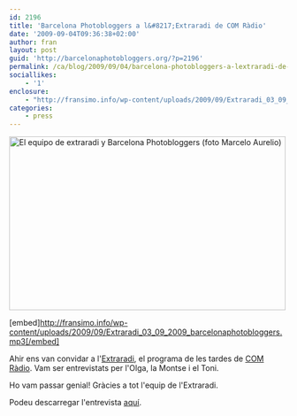 ```yaml
---
id: 2196
title: 'Barcelona Photobloggers a l&#8217;Extraradi de COM Ràdio'
date: '2009-09-04T09:36:38+02:00'
author: fran
layout: post
guid: 'http://barcelonaphotobloggers.org/?p=2196'
permalink: /ca/blog/2009/09/04/barcelona-photobloggers-a-lextraradi-de-com-radio/
sociallikes:
    - '1'
enclosure:
    - "http://fransimo.info/wp-content/uploads/2009/09/Extraradi_03_09_2009_barcelonaphotobloggers.mp3\n15216809\naudio/mpeg\n"
categories:
    - press
---
```


<img src="http://fransimo.info/wp-content/uploads/2009/09/IMG_4778-crop-500-cross-sat.jpg" alt="El equipo de extraradi y Barcelona Photobloggers (foto Marcelo Aurelio)" title="El equipo de extraradi y Barcelona Photobloggers (foto Marcelo Aurelio)" width="500" height="314" class="aligncenter size-full wp-image-2198">

[embed]http://fransimo.info/wp-content/uploads/2009/09/Extraradi_03_09_2009_barcelonaphotobloggers.mp3[/embed]

Ahir ens van convidar a l'<a href="http://blocs.lamalla.cat/bloc/extraradi/">Extraradi</a>, el programa de les tardes de <a href="http://www.comradio.com/">COM Ràdio</a>. Vam ser entrevistats per l'Olga, la Montse i el Toni.

Ho vam passar genial! Gràcies a tot l'equip de l'Extraradi.

Podeu descarregar l'entrevista <a href="http://fransimo.info/wp-content/uploads/2009/09/Extraradi_03_09_2009_barcelonaphotobloggers.mp3">aquí</a>.